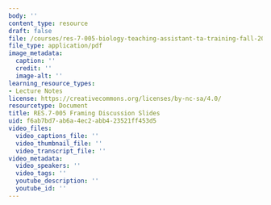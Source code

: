 ```yaml
---
body: ''
content_type: resource
draft: false
file: /courses/res-7-005-biology-teaching-assistant-ta-training-fall-2021/framing-discussion_edited_processed.pdf
file_type: application/pdf
image_metadata:
  caption: ''
  credit: ''
  image-alt: ''
learning_resource_types:
- Lecture Notes
license: https://creativecommons.org/licenses/by-nc-sa/4.0/
resourcetype: Document
title: RES.7-005 Framing Discussion Slides
uid: f6ab7bd7-ab6a-4ec2-abb4-23521ff453d5
video_files:
  video_captions_file: ''
  video_thumbnail_file: ''
  video_transcript_file: ''
video_metadata:
  video_speakers: ''
  video_tags: ''
  youtube_description: ''
  youtube_id: ''
---
```


